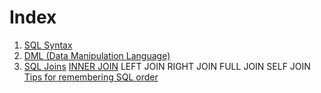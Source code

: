 
# Index

1. [SQL Syntax](./SQL%20Syntax/SQL%20Syntax.md)
2. [DML (Data Manipulation Language)](SQL%20DML.md)
3. [SQL Joins](./SQL%20JOIN/README-sql-joins.md)
	[INNER JOIN](./SQL%20JOIN/INNER%20JOIN.md)
	LEFT JOIN
	RIGHT JOIN
	FULL JOIN
	SELF JOIN
[Tips for remembering SQL order](SQL%20Tips.md)
